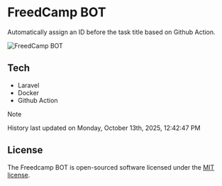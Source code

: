 # FreedCamp BOT

Automatically assign an ID before the task title based on Github Action.

![FreedCamp BOT](https://repository-images.githubusercontent.com/737932867/7d34798b-2680-471c-b089-a78a718d3d6a)

## Tech

- Laravel
- Docker
- Github Action

> [!NOTE]  
> History last updated on Monday, October 13th, 2025, 12:42:47 PM

## License

The Freedcamp BOT is open-sourced software licensed under the [MIT license](https://opensource.org/licenses/MIT).
